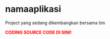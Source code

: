 # namaaplikasi
Project yang sedang dikembangkan bersama tim


<b style="color:red; text-align:center; font-weight:bold;">CODING SOURCE CODE DI SINI! </b>
